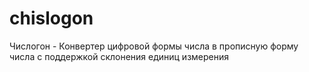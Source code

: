 # chislogon
Числогон - Конвертер цифровой формы числа в прописную форму числа с поддержкой склонения единиц измерения
